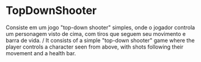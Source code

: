 # TopDownShooter
Consiste em um jogo "top-down shooter" simples, onde o jogador controla um personagem visto de cima, com tiros que seguem seu movimento e barra de vida. / It consists of a simple "top-down shooter" game where the player controls a character seen from above, with shots following their movement and a health bar.
